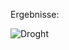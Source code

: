 Ergebnisse: 

![Droght](https://user-images.githubusercontent.com/87641321/126485207-a6fa3198-714b-42cd-b50b-7a0be1780787.gif)

